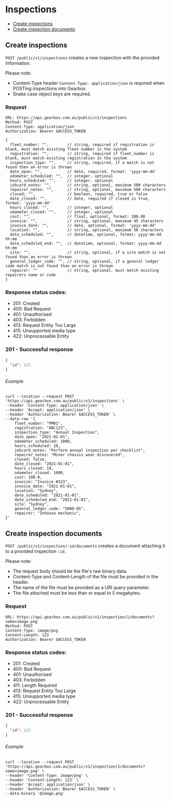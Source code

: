 # Inspections

- [Create inspections](#create-inspections)
- [Create inspection documents](#create-inspection-documents)

## Create inspections

`POST /public/v1/inspections` creates a new inspection with the provided information.

Please note:

- Content-Type header `Content-Type: application/json` is required when POSTing inspections into Gearbox.
- Snake case object keys are required.

### Request

```
URL: https://api.gearbox.com.au/public/v1/inspections
Method: POST
Content-Type: application/json
Authorization: Bearer $ACCESS_TOKEN

{
  fleet_number: "",        // string, required if registration is blank, must match existing fleet number in the system
  registration: "",        // string, required if fleet_number is blank, must match existing registration in the system
  inspection_type: "",     // string, required, if a match is not found then an error is thrown
  date_open: "",           // date, required, format: 'yyyy-mm-dd'
  odometer_scheduled: "",  // integer, optional
  hours_scheduled: "",     // integer, optional
  jobcard_notes: "",       // string, optional, maximum 500 characters
  repairer_notes: "",      // string, optional, maximum 500 characters
  closed: "",              // boolean, required, true or false
  date_closed: "",         // date, required if closed is true, format: 'yyyy-mm-dd'
  hours_closed: "",        // integer, optional
  odometer_closed: "",     // integer, optional
  cost: "",                // float, optional, format: 100.00
  invoice: "",             // string, optional, maximum 45 characters
  invoice_date: "",        // date, optional, format: 'yyyy-mm-dd'
  location: "",            // string, optional, maximum 50 characters
  date_scheduled: "",      // datetime, optional, format: yyyy-mm-dd hh:mm
  date_scheduled_end: "",  // datetime, optional, format: yyyy-mm-dd hh:mm
  site: "",                // string, optional, if a site match is not found than an error is thrown
  general_ledger_code: "", // string, optional, if a general ledger code match is not found than an error is thrown
  repairer: ""             // string, optional, must match existing repairers name or code
}
```

### Response status codes:

- 201: Created
- 400: Bad Request
- 401: Unauthorised
- 403: Forbidden
- 413: Request Entity Too Large
- 415: Unsupported media type
- 422: Unprocessable Entity

### 201 - Successful response

```JSON
{
  "id": 123
}
```

###### Example

```
curl --location --request POST 'https://api.gearbox.com.au/public/v1/inspections' \
--header 'Content-Type: application/json' \
--header 'Accept: application/json' \
--header 'Authorization: Bearer $ACCESS_TOKEN' \
--data-raw '{
    fleet_number: "PM01",
    registration: "ABC123",
    inspection_type: "Annual Inspection",
    date_open: "2021-01-01",
    odometer_scheduled: 1000,
    hours_scheduled: 10,
    jobcard_notes: "Perform annual inspection per checklist",
    repairer_notes: "Minor chassis wear discovered",
    closed: false,
    date_closed: "2021-01-01",
    hours_closed: 10,
    odometer_closed: 1000,
    cost: 100.0,
    invoice: "Invoice #123",
    invoice_date: "2021-01-01",
    location: "Sydney",
    date_scheduled: "2021-01-01",
    date_scheduled_end: "2021-01-01",
    site: "Sydney",
    general_ledger_code: "5000-05",
    repairer: "Inhouse mechanic",
}'
```

## Create inspection documents

`POST /public/v1/inspection/:id/documents` creates a document attaching it to a provided inspection `:id`.

Please note:

- The request body should be the file's raw binary data.
- Content-Type and Content-Length of the file must be provided in the header.
- The name of the file must be provided as a URI query parameter.
- The file attached must be less than or equal to 5 megabytes.

### Request

```
URL: https://api.gearbox.com.au/public/v1/inspection/1/documents?name=image.png
Method: POST
Content-Type: image/png
Content-Length: 123
Authorization: Bearer $ACCESS_TOKEN
```

### Response status codes:

- 201: Created
- 400: Bad Request
- 401: Unauthorised
- 403: Forbidden
- 411: Length Required
- 413: Request Entity Too Large
- 415: Unsupported media type
- 422: Unprocessable Entity

### 201 - Successful response

```JSON
{
  "id": 123
}
```

###### Example

```
curl --location --request POST 'https://api.gearbox.com.au/public/v1/inspection/1/documents?name=image.png' \
--header 'Content-Type: image/png' \
--header 'Content-Length: 123' \
--header 'Accept: application/json' \
--header 'Authorization: Bearer $ACCESS_TOKEN' \
--data-binary '@image.png'
```
